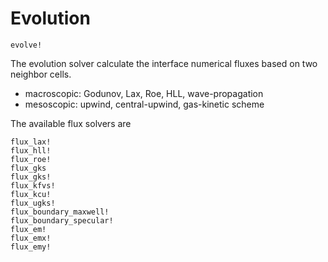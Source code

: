 # Evolution

```@docs
evolve!
```

The evolution solver calculate the interface numerical fluxes based on two neighbor cells.
- macroscopic: Godunov, Lax, Roe, HLL, wave-propagation
- mesoscopic: upwind, central-upwind, gas-kinetic scheme

The available flux solvers are
```@docs
flux_lax!
flux_hll!
flux_roe!
flux_gks
flux_gks!
flux_kfvs!
flux_kcu!
flux_ugks!
flux_boundary_maxwell!
flux_boundary_specular!
flux_em!
flux_emx!
flux_emy!
```
